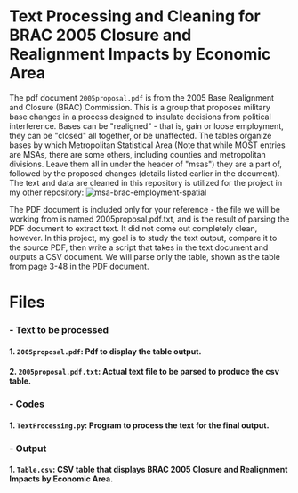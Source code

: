 # Text Processing and Cleaning for BRAC 2005 Closure and Realignment Impacts by Economic Area

The pdf document `2005proposal.pdf` is from the 2005 Base Realignment and Closure (BRAC) Commission.  This is a group that proposes military base changes in a process designed to insulate decisions from political interference.  Bases can be "realigned" - that is, gain or loose employment, they can be "closed" all together, or be unaffected.  The tables organize bases by which Metropolitan Statistical Area (Note that while MOST entries are MSAs, there are some others, including counties and metropolitan divisions. Leave them all in under the header of "msas") they are a part of, followed by the proposed changes (details listed earlier in the document). The text and data are cleaned in this repository is utilized for the project in my other repository: ![msa-brac-employment-spatial](https://github.com/zhangruoxikathy/msa-brac-employment-spatial/tree/main)

The PDF document is included only for your reference - the file we will be working from is named 2005proposal.pdf.txt, and is the result of parsing the PDF document to extract text.  It did not come out completely clean, however. In this project, my goal is to study the text output, compare it to the source PDF, then write a script that takes in the text document and outputs a CSV document. We will parse only the table, shown as the table from page 3-48 in the PDF document.

# Files

### - Text to be processed
#### 1. `2005proposal.pdf`: Pdf to display the table output.
#### 2. `2005proposal.pdf.txt`: Actual text file to be parsed to produce the csv table.

### - Codes
#### 1. `TextProcessing.py`: Program to process the text for the final output.

### - Output
#### 1. `Table.csv`: CSV table that displays BRAC 2005 Closure and Realignment Impacts by Economic Area.

